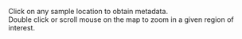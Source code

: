 Click on any sample location to obtain metadata.<br/>
Double click or scroll mouse on the map to zoom in a given region of interest.<br/>